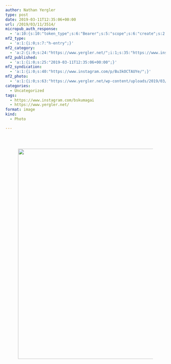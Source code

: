 ```yaml
---
author: Nathan Yergler
type: post
date: 2019-03-11T12:35:06+00:00
url: /2019/03/11/3514/
micropub_auth_response:
  - 'a:10:{s:10:"token_type";s:6:"Bearer";s:5:"scope";s:6:"create";s:2:"me";s:24:"https://www.yergler.net/";s:9:"issued_by";s:51:"https://www.yergler.net/wp-json/indieauth/1.0/token";s:9:"client_id";s:24:"https://ownyourgram.com/";s:11:"client_name";s:11:"OwnYourGram";s:11:"client_icon";s:35:"https://ownyourgram.com/favicon.ico";s:9:"issued_at";i:1548307572;s:4:"user";i:2;s:13:"last_accessed";i:1552309599;}'
mf2_type:
  - 'a:1:{i:0;s:7:"h-entry";}'
mf2_category:
  - 'a:2:{i:0;s:24:"https://www.yergler.net/";i:1;s:35:"https://www.instagram.com/bskumagai";}'
mf2_published:
  - 'a:1:{i:0;s:25:"2019-03-11T12:35:06+00:00";}'
mf2_syndication:
  - 'a:1:{i:0;s:40:"https://www.instagram.com/p/Bu3kOCTAUYe/";}'
mf2_photo:
  - 'a:1:{i:0;s:63:"https://www.yergler.net/wp-content/uploads/2019/03/igvveHM6.jpg";}'
categories:
  - Uncategorized
tags:
  - https://www.instagram.com/bskumagai
  - https://www.yergler.net/
format: image
kind:
  - Photo

---
```

<section class="response"> <header> </header> 

<div data-carousel-extra='{"blog_id":1,"permalink":"https:\/\/www.yergler.net\/2019\/03\/11\/3514\/"}' id='gallery-20' class='gallery galleryid-3514 gallery-columns-1 gallery-size-large'>
  <figure class='gallery-item'> 
  
  <div class='gallery-icon landscape'>
    <a href='https://www.yergler.net/wp-content/uploads/2019/03/igvveHM6.jpg'><img width="660" height="660" src="https://www.yergler.net/wp-content/uploads/2019/03/igvveHM6-1024x1024.jpg" class="attachment-large size-large" alt="" loading="lazy" srcset="https://www.yergler.net/wp-content/uploads/2019/03/igvveHM6-1024x1024.jpg 1024w, https://www.yergler.net/wp-content/uploads/2019/03/igvveHM6-150x150.jpg 150w, https://www.yergler.net/wp-content/uploads/2019/03/igvveHM6-300x300.jpg 300w, https://www.yergler.net/wp-content/uploads/2019/03/igvveHM6-768x768.jpg 768w, https://www.yergler.net/wp-content/uploads/2019/03/igvveHM6-800x800.jpg 800w, https://www.yergler.net/wp-content/uploads/2019/03/igvveHM6-50x50.jpg 50w, https://www.yergler.net/wp-content/uploads/2019/03/igvveHM6.jpg 1080w" sizes="(max-width: 660px) 100vw, 660px" data-attachment-id="3513" data-permalink="https://www.yergler.net/igvvehm6/" data-orig-file="https://www.yergler.net/wp-content/uploads/2019/03/igvveHM6.jpg" data-orig-size="1080,1080" data-comments-opened="0" data-image-meta="{&quot;aperture&quot;:&quot;0&quot;,&quot;credit&quot;:&quot;&quot;,&quot;camera&quot;:&quot;&quot;,&quot;caption&quot;:&quot;&quot;,&quot;created_timestamp&quot;:&quot;0&quot;,&quot;copyright&quot;:&quot;&quot;,&quot;focal_length&quot;:&quot;0&quot;,&quot;iso&quot;:&quot;0&quot;,&quot;shutter_speed&quot;:&quot;0&quot;,&quot;title&quot;:&quot;&quot;,&quot;orientation&quot;:&quot;0&quot;}" data-image-title="igvveHM6" data-image-description="" data-image-caption="" data-medium-file="https://www.yergler.net/wp-content/uploads/2019/03/igvveHM6-300x300.jpg" data-large-file="https://www.yergler.net/wp-content/uploads/2019/03/igvveHM6-1024x1024.jpg" /></a>
  </div></figure>
</div></section>